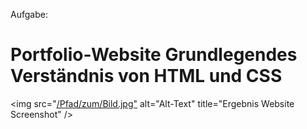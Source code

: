 Aufgabe:

# Portfolio-Website Grundlegendes Verständnis von HTML und CSS

<img src="[/Pfad/zum/Bild.jpg"](https://raw.githubusercontent.com/jk2025jk/neustarter/refs/heads/main/Portfolio/do_not_open_this_website.png) alt="Alt-Text" title="Ergebnis Website Screenshot" />
